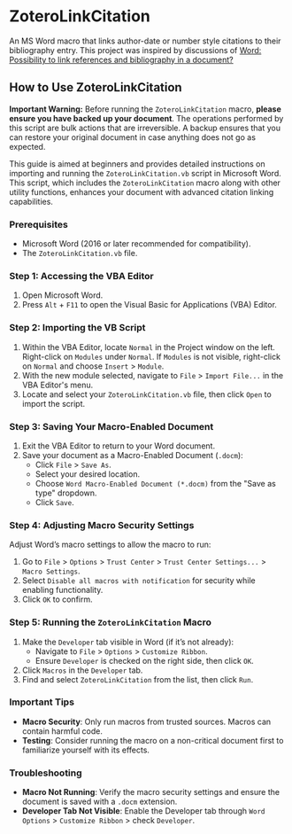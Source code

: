 # ZoteroLinkCitation

An MS Word macro that links author-date or number style citations to their bibliography entry. This project was inspired by discussions of [Word: Possibility to link references and bibliography in a document?](https://forums.zotero.org/discussion/12431/word-possibility-to-link-references-and-bibliography-in-a-document)

## How to Use ZoteroLinkCitation

**Important Warning:** Before running the `ZoteroLinkCitation` macro, **please ensure you have backed up your document**. The operations performed by this script are bulk actions that are irreversible. A backup ensures that you can restore your original document in case anything does not go as expected.

This guide is aimed at beginners and provides detailed instructions on importing and running the `ZoteroLinkCitation.vb` script in Microsoft Word. This script, which includes the `ZoteroLinkCitation` macro along with other utility functions, enhances your document with advanced citation linking capabilities.

### Prerequisites

- Microsoft Word (2016 or later recommended for compatibility).
- The `ZoteroLinkCitation.vb` file.

### Step 1: Accessing the VBA Editor

1. Open Microsoft Word.
2. Press `Alt` + `F11` to open the Visual Basic for Applications (VBA) Editor.

### Step 2: Importing the VB Script

1. Within the VBA Editor, locate `Normal` in the Project window on the left. Right-click on `Modules` under `Normal`. If `Modules` is not visible, right-click on `Normal` and choose `Insert` > `Module`.
2. With the new module selected, navigate to `File` > `Import File...` in the VBA Editor's menu.
3. Locate and select your `ZoteroLinkCitation.vb` file, then click `Open` to import the script.

### Step 3: Saving Your Macro-Enabled Document

1. Exit the VBA Editor to return to your Word document.
2. Save your document as a Macro-Enabled Document (`.docm`):
   - Click `File` > `Save As`.
   - Select your desired location.
   - Choose `Word Macro-Enabled Document (*.docm)` from the "Save as type" dropdown.
   - Click `Save`.

### Step 4: Adjusting Macro Security Settings

Adjust Word’s macro settings to allow the macro to run:

1. Go to `File` > `Options` > `Trust Center` > `Trust Center Settings...` > `Macro Settings`.
2. Select `Disable all macros with notification` for security while enabling functionality.
3. Click `OK` to confirm.

### Step 5: Running the `ZoteroLinkCitation` Macro

1. Make the `Developer` tab visible in Word (if it’s not already):
   - Navigate to `File` > `Options` > `Customize Ribbon`.
   - Ensure `Developer` is checked on the right side, then click `OK`.
2. Click `Macros` in the `Developer` tab.
3. Find and select `ZoteroLinkCitation` from the list, then click `Run`.

### Important Tips

- **Macro Security**: Only run macros from trusted sources. Macros can contain harmful code.
- **Testing**: Consider running the macro on a non-critical document first to familiarize yourself with its effects.

### Troubleshooting

- **Macro Not Running**: Verify the macro security settings and ensure the document is saved with a `.docm` extension.
- **Developer Tab Not Visible**: Enable the Developer tab through `Word Options` > `Customize Ribbon` > check `Developer`.
